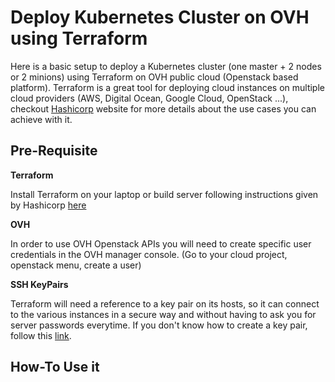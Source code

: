 # Deploy Kubernetes Cluster on OVH using Terraform

Here is a basic setup to deploy a Kubernetes cluster (one master + 2 nodes or 2 minions) using Terraform on OVH public cloud (Openstack based platform). Terraform is a great tool for deploying cloud instances on multiple cloud providers (AWS, Digital Ocean, Google Cloud, OpenStack ...), checkout [Hashicorp](https://www.terraform.io) website for more details about the use cases you can achieve with it.

## Pre-Requisite

**Terraform**

Install Terraform on your laptop or build server following instructions given by Hashicorp [here](https://www.terraform.io/intro/getting-started/install.html)

**OVH**

In order to use OVH Openstack APIs you will need to create specific user credentials in the OVH manager console. (Go to your cloud project, openstack menu, create a user)

**SSH KeyPairs**

Terraform will need a reference to a key pair on its hosts, so it can connect to the various instances in a secure way and without having to ask you for server passwords everytime. If you don't know how to create a key pair, follow this [link](https://www.ovh.co.uk/g1769.creating_ssh_keys). 

## How-To Use it



